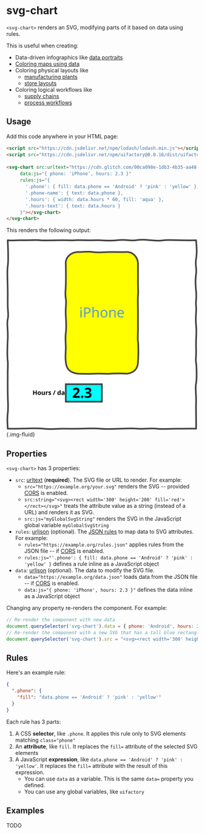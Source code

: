 # svg-chart

`<svg-chart>` renders an SVG, modifying parts of it based on data using rules.

This is useful when creating:

- Data-driven infographics like [data portraits](https://gramener.com/gramex/guide/workshop/data-portraits/)
- [Coloring maps using data](https://gramener.com/cartogram/)
- Coloring physical layouts like
  - [manufacturing plants](https://gramener.com/processmonitor/monitor)
  - [store layouts](https://gramener.com/store/retail_store_layout)
- Coloring logical workflows like
  - [supply chains](https://gramener.com/store/retail_supply_chain)
  - [process workflows](https://gramener.com/servicerequests/)

## Usage

Add this code anywhere in your HTML page:

```html
<script src="https://cdn.jsdelivr.net/npm/lodash/lodash.min.js"></script>
<script src="https://cdn.jsdelivr.net/npm/uifactory@0.0.16/dist/uifactory.min.js" import="@svg-chart"></script>

<svg-chart src:urltext="https://cdn.glitch.com/00ca098e-1db3-4b35-aa48-6155f65df538%2Fphone.svg?v=1623937023597"
     data:js="{ phone: 'iPhone', hours: 2.3 }"
     rules:js="{
       '.phone': { fill: data.phone == 'Android' ? 'pink' : 'yellow' },
       '.phone-name': { text: data.phone },
       '.hours': { width: data.hours * 60, fill: 'aqua' },
       '.hours-text': { text: data.hours }
     }"></svg-chart>
</svg-chart>
```

This renders the following output:

![svg-chart phone example output](svg-chart-phone.svg){.img-fluid}

## Properties

`<svg-chart>` has 3 properties:

- `src`: [urltext](type-urltext.md) (**required**). The SVG file or URL to render. For example:
  - `src="https://example.org/your.svg"` renders the SVG -- provided
    [CORS](https://developer.mozilla.org/en-US/docs/Web/HTTP/CORS) is enabled.
  - `src:string="<svg><rect width='300' height='200' fill='red'></rect></svg>"` treats the
    attribute value as a string (instead of a URL) and renders it as SVG.
  - `src:js="myGlobalSvgString"` renders the SVG in the JavaScript global variable `myGlobalSvgString`
- `rules`: [urljson](type-urljson.md) (optional). The [JSON rules](#rules) to map data to SVG attributes. For example:
  - `rules="https://example.org/rules.json"` applies rules from the JSON file -- if
    [CORS](https://developer.mozilla.org/en-US/docs/Web/HTTP/CORS) is enabled.
  - `rules:js="'.phone': { fill: data.phone == 'Android' ? 'pink' : 'yellow' }` defines a rule inline as a JavaScript object
- `data`: [urljson](type-urljson.md) (optional). The data to modify the SVG file.
  - `data="https://example.org/data.json"` loads data from the JSON file -- if
    [CORS](https://developer.mozilla.org/en-US/docs/Web/HTTP/CORS) is enabled.
  - `data:js="{ phone: 'iPhone', hours: 2.3 }"` defines the data inline as a JavaScript object
    <!-- TODO: make data:js the default -->

Changing any property re-renders the component. For example:

```js
// Re-render the component with new data
document.querySelector('svg-chart').data = { phone: 'Android', hours: 2.9}
// Re-render the component with a new SVG that has a tall blue rectangle
document.querySelector('svg-chart').src = "<svg><rect width='300' height='400' fill='blue'></rect></svg>"
```

## Rules

Here's an example rule:

```json
{
  ".phone": {
    "fill": "data.phone == 'Android' ? 'pink' : 'yellow'"
  }
}
```

Each rule has 3 parts:

1. A CSS **selector**, like `.phone`. It applies this rule only to SVG elements matching `class="phone"`
2. An **attribute**, like `fill`. It replaces the `fill=` attribute of the selected SVG elements
3. A JavaScript **expression**, like `data.phone == 'Android' ? 'pink' : 'yellow'`. It replaces the
   `fill=` attribute with the result of this expression.
   - You can use `data` as a variable. This is the same `data=` property you defined.
   - You can use any global variables, like `uifactory`

## Examples

TODO
